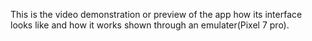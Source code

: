 This is the video demonstration or preview of the app how its interface looks like and how it works shown through an emulater(Pixel 7 pro).
